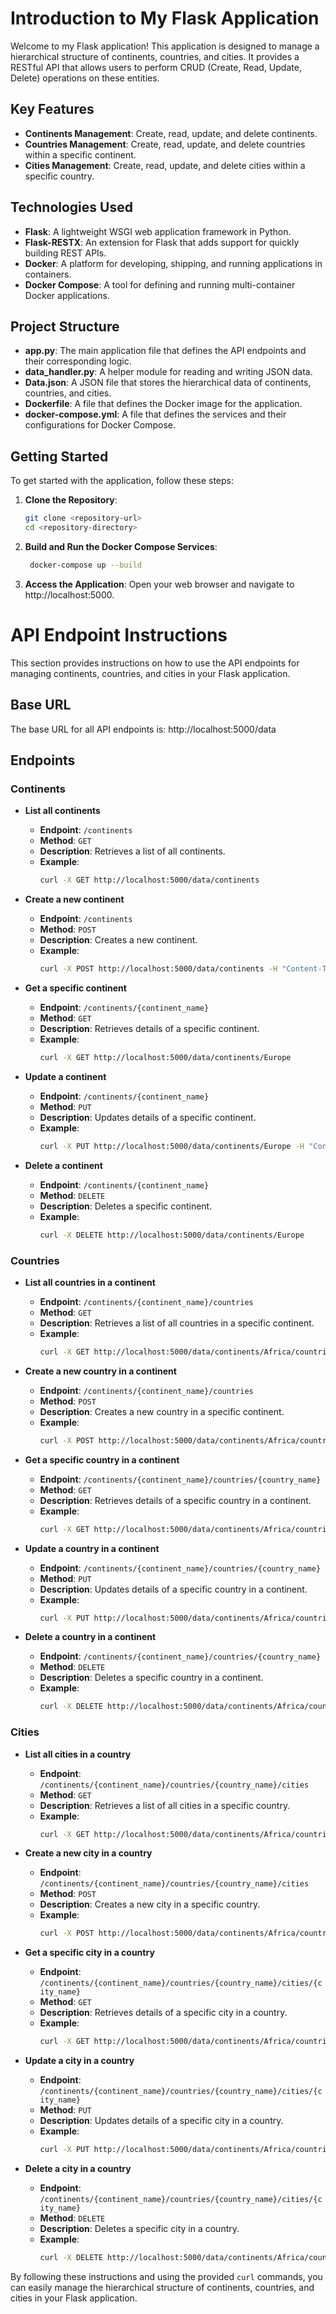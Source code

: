 # Introduction to My Flask Application

Welcome to my Flask application! This application is designed to manage a hierarchical structure of continents, countries, and cities. It provides a RESTful API that allows users to perform CRUD (Create, Read, Update, Delete) operations on these entities.

## Key Features

- **Continents Management**: Create, read, update, and delete continents.
- **Countries Management**: Create, read, update, and delete countries within a specific continent.
- **Cities Management**: Create, read, update, and delete cities within a specific country.

## Technologies Used

- **Flask**: A lightweight WSGI web application framework in Python.
- **Flask-RESTX**: An extension for Flask that adds support for quickly building REST APIs.
- **Docker**: A platform for developing, shipping, and running applications in containers.
- **Docker Compose**: A tool for defining and running multi-container Docker applications.

## Project Structure

- **app.py**: The main application file that defines the API endpoints and their corresponding logic.
- **data_handler.py**: A helper module for reading and writing JSON data.
- **Data.json**: A JSON file that stores the hierarchical data of continents, countries, and cities.
- **Dockerfile**: A file that defines the Docker image for the application.
- **docker-compose.yml**: A file that defines the services and their configurations for Docker Compose.

## Getting Started

To get started with the application, follow these steps:

1. **Clone the Repository**:
   ```sh
   git clone <repository-url>
   cd <repository-directory>

2. **Build and Run the Docker Compose Services**:
   ```sh
    docker-compose up --build

3. **Access the Application**: Open your web browser and navigate to http://localhost:5000.

# API Endpoint Instructions

This section provides instructions on how to use the API endpoints for managing continents, countries, and cities in your Flask application.

## Base URL

The base URL for all API endpoints is:
http://localhost:5000/data

## Endpoints

### Continents

- **List all continents**
  - **Endpoint**: `/continents`
  - **Method**: `GET`
  - **Description**: Retrieves a list of all continents.
  - **Example**:
    ```sh
    curl -X GET http://localhost:5000/data/continents
    ```

- **Create a new continent**
  - **Endpoint**: `/continents`
  - **Method**: `POST`
  - **Description**: Creates a new continent.
  - **Example**:
    ```sh
    curl -X POST http://localhost:5000/data/continents -H "Content-Type: application/json" -d '{"name": "Europe", "countries": []}'
    ```

- **Get a specific continent**
  - **Endpoint**: `/continents/{continent_name}`
  - **Method**: `GET`
  - **Description**: Retrieves details of a specific continent.
  - **Example**:
    ```sh
    curl -X GET http://localhost:5000/data/continents/Europe
    ```

- **Update a continent**
  - **Endpoint**: `/continents/{continent_name}`
  - **Method**: `PUT`
  - **Description**: Updates details of a specific continent.
  - **Example**:
    ```sh
    curl -X PUT http://localhost:5000/data/continents/Europe -H "Content-Type: application/json" -d '{"name": "Europe", "countries": [{"name": "France", "cities": ["Paris"]}]}'
    ```

- **Delete a continent**
  - **Endpoint**: `/continents/{continent_name}`
  - **Method**: `DELETE`
  - **Description**: Deletes a specific continent.
  - **Example**:
    ```sh
    curl -X DELETE http://localhost:5000/data/continents/Europe
    ```

### Countries

- **List all countries in a continent**
  - **Endpoint**: `/continents/{continent_name}/countries`
  - **Method**: `GET`
  - **Description**: Retrieves a list of all countries in a specific continent.
  - **Example**:
    ```sh
    curl -X GET http://localhost:5000/data/continents/Africa/countries
    ```

- **Create a new country in a continent**
  - **Endpoint**: `/continents/{continent_name}/countries`
  - **Method**: `POST`
  - **Description**: Creates a new country in a specific continent.
  - **Example**:
    ```sh
    curl -X POST http://localhost:5000/data/continents/Africa/countries -H "Content-Type: application/json" -d '{"name": "Kenya", "cities": ["Nairobi", "Mombasa"]}'
    ```

- **Get a specific country in a continent**
  - **Endpoint**: `/continents/{continent_name}/countries/{country_name}`
  - **Method**: `GET`
  - **Description**: Retrieves details of a specific country in a continent.
  - **Example**:
    ```sh
    curl -X GET http://localhost:5000/data/continents/Africa/countries/Kenya
    ```

- **Update a country in a continent**
  - **Endpoint**: `/continents/{continent_name}/countries/{country_name}`
  - **Method**: `PUT`
  - **Description**: Updates details of a specific country in a continent.
  - **Example**:
    ```sh
    curl -X PUT http://localhost:5000/data/continents/Africa/countries/Kenya -H "Content-Type: application/json" -d '{"name": "Kenya", "cities": ["Nairobi", "Mombasa", "Kisumu"]}'
    ```

- **Delete a country in a continent**
  - **Endpoint**: `/continents/{continent_name}/countries/{country_name}`
  - **Method**: `DELETE`
  - **Description**: Deletes a specific country in a continent.
  - **Example**:
    ```sh
    curl -X DELETE http://localhost:5000/data/continents/Africa/countries/Kenya
    ```

### Cities

- **List all cities in a country**
  - **Endpoint**: `/continents/{continent_name}/countries/{country_name}/cities`
  - **Method**: `GET`
  - **Description**: Retrieves a list of all cities in a specific country.
  - **Example**:
    ```sh
    curl -X GET http://localhost:5000/data/continents/Africa/countries/Nigeria/cities
    ```

- **Create a new city in a country**
  - **Endpoint**: `/continents/{continent_name}/countries/{country_name}/cities`
  - **Method**: `POST`
  - **Description**: Creates a new city in a specific country.
  - **Example**:
    ```sh
    curl -X POST http://localhost:5000/data/continents/Africa/countries/Nigeria/cities -H "Content-Type: application/json" -d '{"name": "Ibadan"}'
    ```

- **Get a specific city in a country**
  - **Endpoint**: `/continents/{continent_name}/countries/{country_name}/cities/{city_name}`
  - **Method**: `GET`
  - **Description**: Retrieves details of a specific city in a country.
  - **Example**:
    ```sh
    curl -X GET http://localhost:5000/data/continents/Africa/countries/Nigeria/cities/Ibadan
    ```

- **Update a city in a country**
  - **Endpoint**: `/continents/{continent_name}/countries/{country_name}/cities/{city_name}`
  - **Method**: `PUT`
  - **Description**: Updates details of a specific city in a country.
  - **Example**:
    ```sh
    curl -X PUT http://localhost:5000/data/continents/Africa/countries/Nigeria/cities/Ibadan -H "Content-Type: application/json" -d '{"name": "Ibadan"}'
    ```

- **Delete a city in a country**
  - **Endpoint**: `/continents/{continent_name}/countries/{country_name}/cities/{city_name}`
  - **Method**: `DELETE`
  - **Description**: Deletes a specific city in a country.
  - **Example**:
    ```sh
    curl -X DELETE http://localhost:5000/data/continents/Africa/countries/Nigeria/cities/Ibadan
    ```

By following these instructions and using the provided `curl` commands, you can easily manage the hierarchical structure of continents, countries, and cities in your Flask application.
